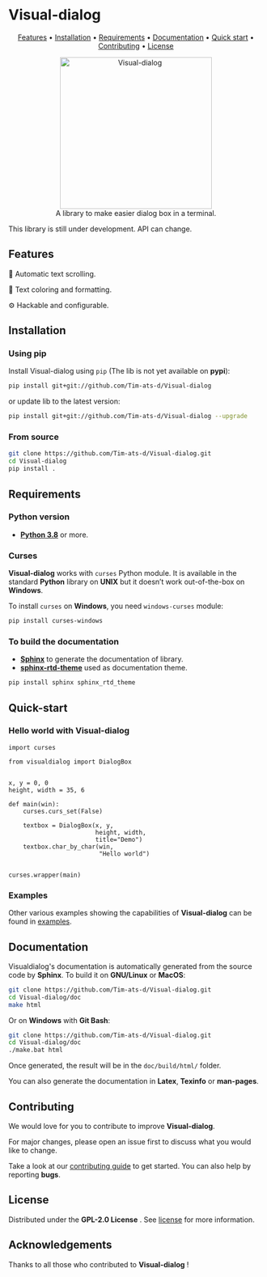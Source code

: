 
# Visual-dialog

<p align="center">
  <a href="#features">Features</a> •
  <a href="#installation">Installation</a> •
  <a href="#requirements">Requirements</a> •
  <a href="#documentation">Documentation</a> •
  <a href="#quick-start">Quick start</a> •
  <a href="#contributing">Contributing</a> •
  <a href="#license">License</a>
</p>

<p align="center">
  <img width="300" src="https://user-images.githubusercontent.com/59396366/113866239-5f5d0480-97ad-11eb-879f-fa7d4098b689.png" alt="Visual-dialog">
  <br>
  A library to make easier dialog box in a terminal.
</p>

This library is still under development. API can change.

## Features

📃 Automatic text scrolling.

🔖 Text coloring and formatting.

⚙️ Hackable and configurable.

## Installation

### Using pip

Install Visual-dialog using `pip` (The lib is not yet available on **pypi**):

```sh
pip install git+git://github.com/Tim-ats-d/Visual-dialog
```
or update lib to the latest version:

```sh
pip install git+git://github.com/Tim-ats-d/Visual-dialog --upgrade
```

### From source

```sh
git clone https://github.com/Tim-ats-d/Visual-dialog.git
cd Visual-dialog
pip install .
```

## Requirements

### Python version

* [**Python 3.8**](https://www.python.org/downloads/) or more.

### Curses

**Visual-dialog** works with `curses` Python module. It is available in the standard **Python** library on **UNIX** but it doesn’t work out-of-the-box on **Windows**.

To install `curses` on **Windows**, you need `windows-curses` module:

```sh
pip install curses-windows
```

### To build the documentation

* [**Sphinx**](https://www.sphinx-doc.org/en/master/usage/installation.html) to generate the documentation of library.
* [**sphinx-rtd-theme**](https://pypi.org/project/sphinx-rtd-theme/) used as documentation theme.

```sh
pip install sphinx sphinx_rtd_theme
```

## Quick-start

### Hello world with **Visual-dialog**

```python3
import curses

from visualdialog import DialogBox


x, y = 0, 0
height, width = 35, 6

def main(win):
    curses.curs_set(False)

    textbox = DialogBox(x, y,
                        height, width,
                        title="Demo")
    textbox.char_by_char(win,
                         "Hello world")


curses.wrapper(main)
```

### Examples

Other various examples showing the capabilities of **Visual-dialog** can be found in  [examples](examples/).

## Documentation

Visualdialog's documentation is automatically generated from the source code by **Sphinx**.
To build it on **GNU/Linux** or **MacOS**:
```sh
git clone https://github.com/Tim-ats-d/Visual-dialog.git
cd Visual-dialog/doc
make html
```
Or on **Windows** with **Git Bash**:
```sh
git clone https://github.com/Tim-ats-d/Visual-dialog.git
cd Visual-dialog/doc
./make.bat html
```

Once generated, the result will be in the `doc/build/html/` folder.

You can also generate the documentation in **Latex**, **Texinfo** or **man-pages**.

## Contributing

We would love for you to contribute to improve **Visual-dialog**.

For major changes, please open an issue first to discuss what you would like to change.

Take a look at our [contributing guide](CONTRIBUTING.md) to get started.
You can also help by reporting **bugs**.

## License

Distributed under the **GPL-2.0 License** . See [license](LICENSE) for more information.


## Acknowledgements

Thanks to all those who contributed to **Visual-dialog** !
